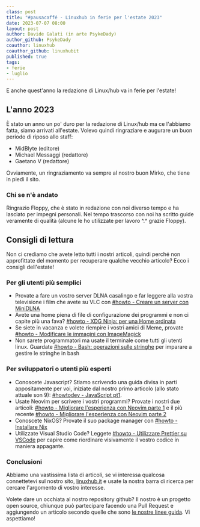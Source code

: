 ```yaml
---
class: post
title: "#pausacaffé - Linuxhub in ferie per l'estate 2023"
date: 2023-07-07 08:00
layout: post
author: Davide Galati (in arte PsykeDady)
author_github: PsykeDady 
coauthor: linuxhub
coauthor_github: linuxhubit
published: true
tags: 
- ferie
- luglio
---
```


E anche quest'anno la redazione di Linux/hub va in ferie per l'estate!

## L'anno 2023

È stato un anno un po' duro per la redazione di Linux/hub ma ce l'abbiamo fatta, siamo arrivati all'estate. Volevo quindi ringraziare e augurare un buon periodo di riposo allo staff: 

- MidBlyte (editore)
- Michael Messaggi (redattore)
- Gaetano V (redattore)

Ovviamente, un ringraziamento va sempre al nostro buon Mirko, che tiene in piedi il sito.

### Chi se n'è andato

Ringrazio Floppy, che è stato in redazione con noi diverso tempo e ha lasciato per impegni personali. Nel tempo trascorso con noi ha scritto guide veramente di qualità (alcune le ho utilizzate per lavoro ^.^ grazie Floppy).

## Consigli di lettura

Non ci crediamo che avete letto tutti i nostri articoli, quindi perché non approfittate del momento per recuperare qualche vecchio articolo? Ecco i consigli dell'estate! 

### Per gli utenti più semplici

- Provate a fare un vostro server DLNA casalingo e far leggere alla vostra televisione i film che avete su VLC con [#howto - Creare un server con MiniDLNA](https://linuxhub.it/articles/howto-server-dlna/)
- Avete una home piena di file di configurazione dei programmi e non ci capite più una fava? [#howto - XDG Ninja: per una Home ordinata](https://linuxhub.it/articles/howto-xdg-ninja-per-una-home-ordinata/)
- Se siete in vacanza e volete riempire i vostri amici di Meme, provate [#howto - Modificare le immagini con ImageMagick](https://linuxhub.it/articles/howto-modificare-immagini-imagemagick/)
- Non sarete programmatori ma usate il terminale come tutti gli utenti linux. Guardate [#howto - Bash: operazioni sulle stringhe](https://linuxhub.it/articles/howto-bash-operazioni-sulle-stringhe/) per imparare a gestire le stringhe in bash


### Per sviluppatori o utenti più esperti

- Conoscete Javascript? Stiamo scrivendo una guida divisa in parti appositamente per voi, iniziate dal nostro primo articolo (allo stato attuale son 9): [#howtodev - JavaScript pt1](https://linuxhub.it/articles/howtodev-javascript-pt1/).
- Usate Neovim per scrivere i vostri programmi? Provate i nostri due articoli: [#howto - Migliorare l'esperienza con Neovim parte 1](https://linuxhub.it/articles/howto-migliorare-esperienza-con-nvim-parte-1/) e il più recente [#howto - Migliorare l'esperienza con Neovim parte 2](https://linuxhub.it/articles/howto-migliorare-l-esperienza-con-neovim-parte-2/)
- Conoscete NixOS? Provate il suo package manager con [#howto - Installare Nix](https://linuxhub.it/articles/howto-installare-nix/)
- Utilizzate Visual Studio Code? Leggete [#howto - Utilizzare Prettier su VSCode](https://linuxhub.it/articles/howto-utilizzare-prettier-su-vscode/) per capire come riordinare visivamente il vostro codice in maniera appagante.

### Conclusioni

Abbiamo una vastissima lista di articoli, se vi interessa qualcosa connettetevi sul nostro sito, [linuxhub.it](https://linuxhub.it) e usate la nostra barra di ricerca per cercare l'argomento di vostro interesse. 

Volete dare un occhiata al nostro repository github? Il nostro è un progetto open source, chiunque può partecipare facendo una Pull Request e aggiungendo un articolo secondo quelle che sono [le nostre linee guida](https://linuxhub.it/articles/howto-scrivere-un-articolo-per-linuxhub/). Vi aspettiamo!
